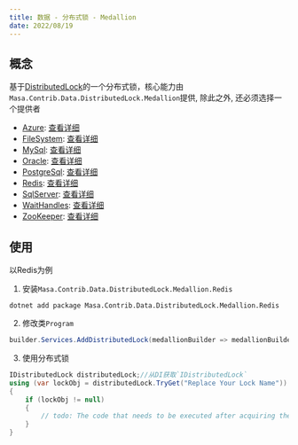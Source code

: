 ```yaml
---
title: 数据 - 分布式锁 - Medallion
date: 2022/08/19
---
```


## 概念

基于[DistributedLock](https://github.com/madelson/DistributedLock)的一个分布式锁，核心能力由`Masa.Contrib.Data.DistributedLock.Medallion`提供, 除此之外, 还必须选择一个提供者

* [Azure](https://www.nuget.org/packages/Masa.Contrib.Data.DistributedLock.Medallion.Azure): [查看详细](/framework/contribs/data/distributed-lock/medallion/azure)
* [FileSystem](https://www.nuget.org/packages/Masa.Contrib.Data.DistributedLock.Medallion.FileSystem): [查看详细](/framework/contribs/data/distributed-lock/medallion/file-system)
* [MySql](https://www.nuget.org/packages/Masa.Contrib.Data.DistributedLock.Medallion.MySql): [查看详细](/framework/contribs/data/distributed-lock/medallion/mysql)
* [Oracle](https://www.nuget.org/packages/Masa.Contrib.Data.DistributedLock.Medallion.Oracle): [查看详细](/framework/contribs/data/distributed-lock/medallion/oracle)
* [PostgreSql](https://www.nuget.org/packages/Masa.Contrib.Data.DistributedLock.Medallion.PostgreSql): [查看详细](/framework/contribs/data/distributed-lock/medallion/postgre-sql)
* [Redis](https://www.nuget.org/packages/Masa.Contrib.Data.DistributedLock.Medallion.Redis): [查看详细](/framework/contribs/data/distributed-lock/medallion/redis)
* [SqlServer](https://www.nuget.org/packages/Masa.Contrib.Data.DistributedLock.Medallion.SqlServer): [查看详细](/framework/contribs/data/distributed-lock/medallion/sql-server)
* [WaitHandles](https://www.nuget.org/packages/Masa.Contrib.Data.DistributedLock.Medallion.WaitHandles): [查看详细](/framework/contribs/data/distributed-lock/medallion/wait-handles)
* [ZooKeeper](https://www.nuget.org/packages/Masa.Contrib.Data.DistributedLock.Medallion.ZooKeeper): [查看详细](/framework/contribs/data/distributed-lock/medallion/zoo-keeper)

## 使用

以Redis为例

1. 安装`Masa.Contrib.Data.DistributedLock.Medallion.Redis`

``` shell
dotnet add package Masa.Contrib.Data.DistributedLock.Medallion.Redis
```

2. 修改类`Program`

``` C#
builder.Services.AddDistributedLock(medallionBuilder => medallionBuilder.UseRedis("127.0.0.1:6379"));
```

3. 使用分布式锁

``` C#
IDistributedLock distributedLock;//从DI获取`IDistributedLock`
using (var lockObj = distributedLock.TryGet("Replace Your Lock Name"))
{
    if (lockObj != null)
    {
        // todo: The code that needs to be executed after acquiring the distributed lock
    }
}
```